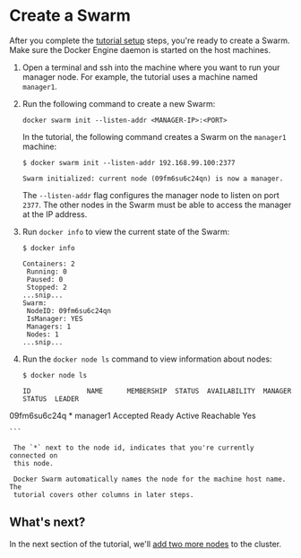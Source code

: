 <!--[metadata]>
+++
title = "Create a Swarm"
description = "Initialize the Swarm"
keywords = ["tutorial, cluster management, swarm"]
advisory = "rc"
[menu.main]
identifier="initialize-swarm"
parent="swarm-tutorial"
weight=12
+++
<![end-metadata]-->

# Create a Swarm

After you complete the [tutorial setup](index.md) steps, you're ready
to create a Swarm. Make sure the Docker Engine daemon is started on the host
machines.

1. Open a terminal and ssh into the machine where you want to run your manager
node. For example, the tutorial uses a machine named `manager1`.

2. Run the following command to create a new Swarm:

    ```
    docker swarm init --listen-addr <MANAGER-IP>:<PORT>
    ```

    In the tutorial, the following command creates a Swarm on the `manager1` machine:

    ```
    $ docker swarm init --listen-addr 192.168.99.100:2377

    Swarm initialized: current node (09fm6su6c24qn) is now a manager.
    ```

    The `--listen-addr` flag configures the manager node to listen on port
    `2377`. The other nodes in the Swarm must be able to access the manager at
    the IP address.

3. Run `docker info` to view the current state of the Swarm:

     ```
     $ docker info

     Containers: 2
      Running: 0
      Paused: 0
      Stopped: 2
     ...snip...
     Swarm:
      NodeID: 09fm6su6c24qn
      IsManager: YES
      Managers: 1
      Nodes: 1
     ...snip...
     ```

4. Run the `docker node ls` command to view information about nodes:

    ```
    $ docker node ls

    ID              NAME      MEMBERSHIP  STATUS  AVAILABILITY  MANAGER STATUS  LEADER
09fm6su6c24q *  manager1  Accepted    Ready   Active        Reachable       Yes

    ```

     The `*` next to the node id, indicates that you're currently connected on
     this node.

     Docker Swarm automatically names the node for the machine host name. The
     tutorial covers other columns in later steps.

## What's next?

In the next section of the tutorial, we'll [add two more nodes](add-nodes.md) to
the cluster.


<p style="margin-bottom:300px">&nbsp;</p>
